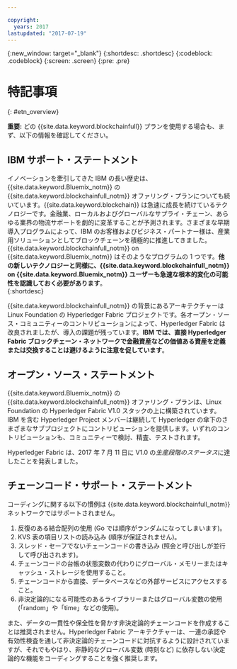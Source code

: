 ```yaml
---

copyright:
  years: 2017
lastupdated: "2017-07-19"
---
```


{:new_window: target="_blank"}
{:shortdesc: .shortdesc}
{:codeblock: .codeblock}
{:screen: .screen}
{:pre: .pre}


# 特記事項
{: #etn_overview}

**重要:** どの {{site.data.keyword.blockchainfull}} プランを使用する場合も、まず、以下の情報を確認してください。

## IBM サポート・ステートメント

イノベーションを牽引してきた IBM の長い歴史は、{{site.data.keyword.Bluemix_notm}} の {{site.data.keyword.blockchainfull_notm}} オファリング・プランについても続いています。{{site.data.keyword.blockchain}} は急速に成長を続けているテクノロジーです。金融業、ローカルおよびグローバルなサプライ・チェーン、あらゆる業界の物流サポートを劇的に変革することが予測されます。さまざまな早期導入プログラムによって、IBM のお客様およびビジネス・パートナー様は、産業用ソリューションとしてブロックチェーンを積極的に推進してきました。{{site.data.keyword.blockchainfull_notm}} on {{site.data.keyword.Bluemix_notm}} はそのようなプログラムの 1 つです。**他の新しいテクノロジーと同様に、{{site.data.keyword.blockchainfull_notm}} on {{site.data.keyword.Bluemix_notm}} ユーザーも急速な根本的変化の可能性を認識しておく必要があります**。  
{:shortdesc}

{{site.data.keyword.blockchainfull_notm}} の背景にあるアーキテクチャーは Linux Foundation の Hyperledger Fabric プロジェクトです。各オープン・ソース・コミュニティーのコントリビューションによって、Hyperledger Fabric は改良されましたが、導入の課題が残っています。**IBM では、直接 Hyperledger Fabric ブロックチェーン・ネットワークで金融資産などの価値ある資産を定義または交換することは避けるように注意を促しています**。  

## オープン・ソース・ステートメント

{{site.data.keyword.Bluemix_notm}} の {{site.data.keyword.blockchainfull_notm}} オファリング・プランは、Linux Foundation の Hyperledger Fabric V1.0 スタックの上に構築されています。IBM を含む Hyperledger Project メンバーは継続して Hyperledger の傘下のさまざまなサブプロジェクトにコントリビューションを提供します。いずれのコントリビューションも、コミュニティーで検討、精査、テストされます。 

Hyperledger Fabric は、2017 年 7 月 11 日に V1.0 の*生産段階のステータス*に達したことを発表しました。 

## チェーンコード・サポート・ステートメント

コーディングに関する以下の慣例は {{site.data.keyword.blockchainfull_notm}} ネットワークではサポートされません。

1. 反復のある結合配列の使用 (Go では順序がランダムになってしまいます)。
2. KVS 表の項目リストの読み込み (順序が保証されません)。
3. スレッド・セーフでないチェーンコードの書き込み (照会と呼び出しが並行して呼び出されます)。
4. チェーンコードの台帳の状態変数の代わりにグローバル・メモリーまたはキャッシュ・ストレージを使用すること。
5. チェーンコードから直接、データベースなどの外部サービスにアクセスすること。
6. 非決定論的になる可能性のあるライブラリーまたはグローバル変数の使用 (「random」や「time」などの使用)。  

また、データの一貫性や保全性を脅かす非決定論的チェーンコードを作成することは推奨されません。Hyperledger Fabric アーキテクチャーは、一連の承認や有効性検査を通して非決定論的チェーンコードに対抗するように設計されていますが、それでもやはり、非静的なグローバル変数 (時刻など) に依存しない決定論的な機能をコーディングすることを強く推奨します。   
